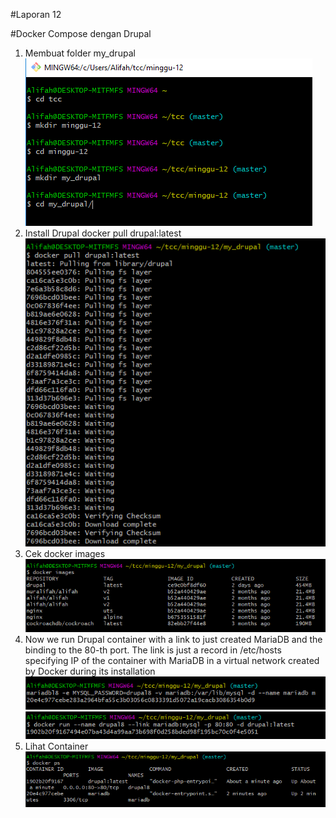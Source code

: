 #Laporan 12

#Docker Compose dengan Drupal

1. Membuat folder my_drupal
![](Images/satu.png)
2. Install Drupal
docker pull drupal:latest
![](Images/duaa.png)
3. Cek docker images
![](Images/tiga.png)
4. Now we run Drupal container with a link to just created MariaDB and the binding to the 80-th port. The link is just a record in /etc/hosts specifying IP of the container with MariaDB in a virtual network created by Docker during its installation
![](Images/empat.png)
![](Images/lima.png)
5. Lihat Container
![](Images/enam.png)
